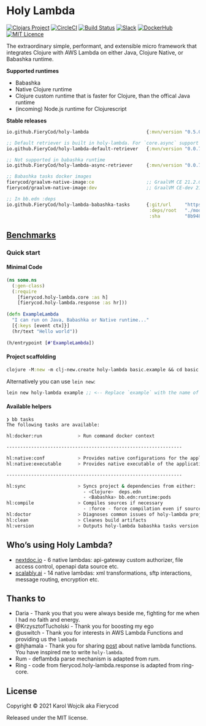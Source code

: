 # Holy Lambda
[![Clojars Project](https://img.shields.io/clojars/v/io.github.FieryCod/holy-lambda.svg?logo=clojure&logoColor=white)](https://clojars.org/io.github.FieryCod/holy-lambda)
[![CircleCI](https://circleci.com/gh/FieryCod/holy-lambda/tree/master.svg?style=svg)](https://circleci.com/gh/FieryCod/holy-lambda/tree/master)
[![Build Status](https://dev.azure.com/VetHelpAssistant/holy-lambda/_apis/build/status/FieryCod.holy-lambda?branchName=master)](https://dev.azure.com/VetHelpAssistant/holy-lambda/_build/latest?definitionId=2&branchName=master)
[![Slack](https://img.shields.io/badge/Slack-holy--lambda-blue?logo=slack)](https://clojurians.slack.com/messages/holy-lambda/)
[![DockerHub](https://img.shields.io/docker/pulls/fierycod/graalvm-native-image.svg?logo=docker)](https://hub.docker.com/r/fierycod/graalvm-native-image)
[![MIT Licence](https://badges.frapsoft.com/os/mit/mit.svg?v=103)](https://opensource.org/licenses/mit-license.php)

The extraordinary simple, performant, and extensible micro framework that integrates Clojure with AWS Lambda on either Java, Clojure Native, or Babashka runtime. 

**Supported runtimes**
  - Babashka
  - Native Clojure runtime
  - Clojure custom runtime that is faster for Clojure, than the offical Java runtime
  - (incoming) Node.js runtime for Clojurescript

**Stable releases**

``` clojure
io.github.FieryCod/holy-lambda                     {:mvn/version "0.5.0-SNAPSHOT"}

;; Default retriever is built in holy-lambda. For `core.async` support use `async-retriever`
io.github.FieryCod/holy-lambda-default-retriever   {:mvn/version "0.0.7"}

;; Not supported in babashka runtime
io.github.FieryCod/holy-lambda-async-retriever     {:mvn/version "0.0.7"}

;; Babashka tasks docker images
fierycod/graalvm-native-image:ce                   ;; GraalVM CE 21.2.0
fierycod/graalvm-native-image:dev                  ;; GraalVM CE-dev 21.3.0-dev_20210817_2030 (https://github.com/graalvm/graalvm-ce-dev-builds/releases/)

;; In bb.edn :deps
io.github.FieryCod/holy-lambda-babashka-tasks      {:git/url     "https://github.com/FieryCod/holy-lambda"
                                                    :deps/root   "./modules/holy-lambda-babashka-tasks"
                                                    :sha         "8b948be359f3556523a0b553050a20569af0224d"}
```

## [Benchmarks](https://github.com/FieryCod/holy-lambda/tree/master/benchmarks/)

### Quick start
#### Minimal Code
``` clojure
(ns some.ns
  (:gen-class)
  (:require 
    [fierycod.holy-lambda.core :as h]
    [fierycod.holy-lambda.response :as hr]))
    
(defn ExampleLambda
  "I can run on Java, Babashka or Native runtime..."
  [{:keys [event ctx]}]
  (hr/text "Hello world"))
  
(h/entrypoint [#'ExampleLambda])
```

#### Project scaffolding

``` clojure
clojure -M:new -m clj-new.create holy-lambda basic.example && cd basic.example && bb stack:sync
```

Alternatively you can use `lein new`:

``` clojure
lein new holy-lambda example ;; <-- Replace `example` with the name of the project
```

#### Available helpers

``` sh
❯ bb tasks
The following tasks are available:

hl:docker:run             > Run command docker context 

----------------------------------------------------------------

hl:native:conf            > Provides native configurations for the application
hl:native:executable      > Provides native executable of the application

----------------------------------------------------------------

hl:sync                   > Syncs project & dependencies from either:
                            - <Clojure>  deps.edn
                            - <Babashka> bb.edn:runtime:pods
hl:compile                > Compiles sources if necessary
                            - :force - force compilation even if sources did not change
hl:doctor                 > Diagnoses common issues of holy-lambda project
hl:clean                  > Cleanes build artifacts
hl:version                > Outputs holy-lambda babashka tasks version
```

## Who’s using Holy Lambda?
- [nextdoc.io](https://nextdoc.io) - 6 native lambdas: api-gateway custom authorizer, file access control, openapi data source etc.
- [scalably.ai](https://scalably.ai) - 14 native lambdas: xml transformations, sftp interactions, message routing, encryption etc.

## Thanks to
- Daria - Thank you that you were always beside me, fighting for me when I had no faith and energy.
- @KrzysztofTucholski - Thank you for boosting my ego
- @uswitch - Thank you for interests in AWS Lambda Functions and providing us the `lambada`
- @hjhamala - Thank you for sharing [post](https://dev.solita.fi/2018/12/07/fast-starting-clojure-lambdas-using-graalvm.html) about native lambda functions. You have inspired me to write `holy-lambda`.
- Rum - deflambda parse mechanism is adapted from rum.
- Ring - code from fierycod.holy-lambda.response is adapted from ring-core. 

## License
Copyright © 2021 Karol Wojcik aka Fierycod

Released under the MIT license.
